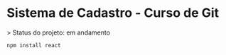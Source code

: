 <h1>Sistema de Cadastro - Curso de Git</h1>
> Status do projeto: em andamento

```
npm install react
```
